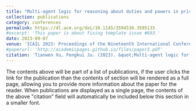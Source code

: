 ```yaml
---
title: "Multi-agent logic for reasoning about duties and powers in private law"
collection: publications
category: conferences
permalink: https://dl.acm.org/doi/10.1145/3594536.3595133
#excerpt: 'This paper is about fixing template issue #693.'
date: 2023-09-07
venue: 'ICAIL 2023: Proceedings of the Nineteenth International Conference on Artificial Intelligence and Law, ACM.'
#paperurl: 'http://academicpages.github.io/files/paper3.pdf'
citation: 'Tianwen Xu, Fengkui Ju. (2023). &quot;Multi-agent logic for reasoning about duties and powers in private law 3.&quot; <i>ICAIL 2023: Proceedings of the Nineteenth International Conference on Artificial Intelligence and Law</i>. ACM.'
---
```


The contents above will be part of a list of publications, if the user clicks the link for the publication than the contents of section will be rendered as a full page, allowing you to provide more information about the paper for the reader. When publications are displayed as a single page, the contents of the above "citation" field will automatically be included below this section in a smaller font.
